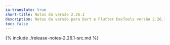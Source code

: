 ```yaml
---
ia-translate: true
short-title: Notas da versão 2.26.1
description: Notas da versão para Dart e Flutter DevTools versão 2.26.1.
toc: false
---
```


{% include ./release-notes-2.26.1-src.md %}
